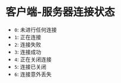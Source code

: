 # 客户端-服务器连接状态

- `0`: 未进行任何连接
- `1`: 正在连接
- `2`: 连接失败
- `3`: 连接成功
- `4`: 正在关闭连接
- `5`: 连接已关闭
- `6`: 连接意外丢失

